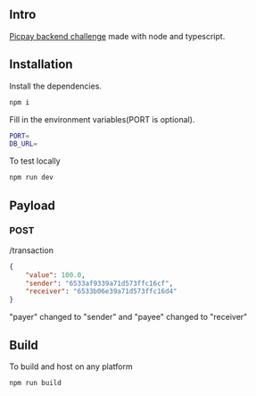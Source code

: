 ## Intro

[Picpay backend challenge](https://github.com/PicPay/picpay-desafio-backend) made with node and typescript.

## Installation

Install the dependencies.

```sh
npm i
```

Fill in the environment variables(PORT is optional).

```sh
PORT=
DB_URL=
```

To test locally

```sh
npm run dev
```

## Payload

### POST

/transaction

```json
{
    "value": 100.0,
    "sender": "6533af9339a71d573ffc16cf",
    "receiver": "6533b06e39a71d573ffc16d4"
}
```

"payer" changed to "sender" and "payee" changed to "receiver"

## Build

To build and host on any platform

```sh
npm run build
```